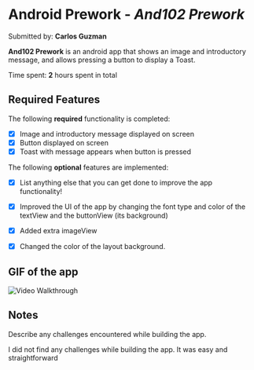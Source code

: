 # Android Prework - *And102 Prework*

Submitted by: **Carlos Guzman**

**And102 Prework** is an android app that shows an image and introductory message, and allows pressing a button to display a Toast. 

Time spent: **2** hours spent in total

## Required Features

The following **required** functionality is completed:

* [X] Image and introductory message displayed on screen
* [X] Button displayed on screen
* [X] Toast with message appears when button is pressed 

The following **optional** features are implemented:

* [x] List anything else that you can get done to improve the app functionality!
* [x] Improved the UI of the app by changing the font type and color of the textView and the buttonView (its background)
* [x] Added extra imageView
* [x] Changed the color of the layout background.
 
    
## GIF of the app



<img src='http://i.imgur.com/link/to/your/gif/file.gif' title='Video Walkthrough' width='' alt='Video Walkthrough' />

<!-- Replace this with whatever GIF tool you used! -->
<!-- Recommended tools:
[Kap](https://getkap.co/) for macOS
[ScreenToGif](https://www.screentogif.com/) for Windows
[peek](https://github.com/phw/peek) for Linux. -->

## Notes

Describe any challenges encountered while building the app.

I did not find any challenges while building the app. It was easy and straightforward

